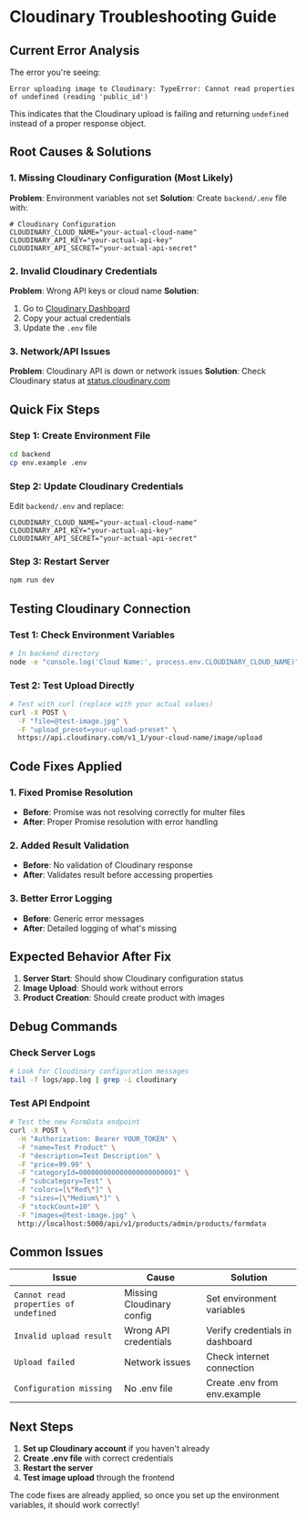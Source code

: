 # Cloudinary Troubleshooting Guide

## Current Error Analysis

The error you're seeing:
```
Error uploading image to Cloudinary: TypeError: Cannot read properties of undefined (reading 'public_id')
```

This indicates that the Cloudinary upload is failing and returning `undefined` instead of a proper response object.

## Root Causes & Solutions

### 1. **Missing Cloudinary Configuration** (Most Likely)

**Problem**: Environment variables not set
**Solution**: Create `backend/.env` file with:

```env
# Cloudinary Configuration
CLOUDINARY_CLOUD_NAME="your-actual-cloud-name"
CLOUDINARY_API_KEY="your-actual-api-key"
CLOUDINARY_API_SECRET="your-actual-api-secret"
```

### 2. **Invalid Cloudinary Credentials**

**Problem**: Wrong API keys or cloud name
**Solution**: 
1. Go to [Cloudinary Dashboard](https://cloudinary.com/console)
2. Copy your actual credentials
3. Update the `.env` file

### 3. **Network/API Issues**

**Problem**: Cloudinary API is down or network issues
**Solution**: Check Cloudinary status at [status.cloudinary.com](https://status.cloudinary.com)

## Quick Fix Steps

### Step 1: Create Environment File
```bash
cd backend
cp env.example .env
```

### Step 2: Update Cloudinary Credentials
Edit `backend/.env` and replace:
```env
CLOUDINARY_CLOUD_NAME="your-actual-cloud-name"
CLOUDINARY_API_KEY="your-actual-api-key"
CLOUDINARY_API_SECRET="your-actual-api-secret"
```

### Step 3: Restart Server
```bash
npm run dev
```

## Testing Cloudinary Connection

### Test 1: Check Environment Variables
```bash
# In backend directory
node -e "console.log('Cloud Name:', process.env.CLOUDINARY_CLOUD_NAME)"
```

### Test 2: Test Upload Directly
```bash
# Test with curl (replace with your actual values)
curl -X POST \
  -F "file=@test-image.jpg" \
  -F "upload_preset=your-upload-preset" \
  https://api.cloudinary.com/v1_1/your-cloud-name/image/upload
```

## Code Fixes Applied

### 1. **Fixed Promise Resolution**
- **Before**: Promise was not resolving correctly for multer files
- **After**: Proper Promise resolution with error handling

### 2. **Added Result Validation**
- **Before**: No validation of Cloudinary response
- **After**: Validates result before accessing properties

### 3. **Better Error Logging**
- **Before**: Generic error messages
- **After**: Detailed logging of what's missing

## Expected Behavior After Fix

1. **Server Start**: Should show Cloudinary configuration status
2. **Image Upload**: Should work without errors
3. **Product Creation**: Should create product with images

## Debug Commands

### Check Server Logs
```bash
# Look for Cloudinary configuration messages
tail -f logs/app.log | grep -i cloudinary
```

### Test API Endpoint
```bash
# Test the new FormData endpoint
curl -X POST \
  -H "Authorization: Bearer YOUR_TOKEN" \
  -F "name=Test Product" \
  -F "description=Test Description" \
  -F "price=99.99" \
  -F "categoryId=000000000000000000000001" \
  -F "subcategory=Test" \
  -F "colors=[\"Red\"]" \
  -F "sizes=[\"Medium\"]" \
  -F "stockCount=10" \
  -F "images=@test-image.jpg" \
  http://localhost:5000/api/v1/products/admin/products/formdata
```

## Common Issues

| Issue | Cause | Solution |
|-------|-------|----------|
| `Cannot read properties of undefined` | Missing Cloudinary config | Set environment variables |
| `Invalid upload result` | Wrong API credentials | Verify credentials in dashboard |
| `Upload failed` | Network issues | Check internet connection |
| `Configuration missing` | No .env file | Create .env from env.example |

## Next Steps

1. **Set up Cloudinary account** if you haven't already
2. **Create .env file** with correct credentials
3. **Restart the server**
4. **Test image upload** through the frontend

The code fixes are already applied, so once you set up the environment variables, it should work correctly!
